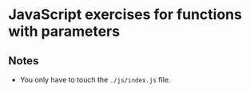 # JavaScript exercises for functions with parameters

## Notes

- You only have to touch the `./js/index.js` file.